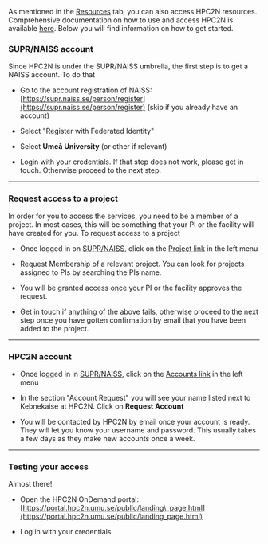 As mentioned in the [Resources](3.%20Resources.md) tab, you can also access HPC2N resources. Comprehensive documentation on how to use and access HPC2N is available [here](https://docs.hpc2n.umu.se/). Below you will find information on how to get started.

### SUPR/NAISS account

Since HPC2N is under the SUPR/NAISS umbrella, the first step is to get a NAISS account. To do that 

*   Go to the account registration of NAISS: [https://supr.naiss.se/person/register](https://supr.naiss.se/person/register) (skip if you already have an account)
*   Select "Register with Federated Identity"

*   Select **Umeå University** (or other if relevant)

*   Login with your credentials. If that step does not work, please get in touch. Otherwise proceed to the next step.

* * *

### Request access to a project

In order for you to access the services, you need to be a member of a project. In most cases, this will be something that your PI or the facility will have created for you. To request access to a project 

*   Once logged in on [SUPR/NAISS](https://supr.naiss.se), click on the [Project link](https://supr.naiss.se/project) in the left menu

*   Request Membership of a relevant project. You can look for projects assigned to PIs by searching the PIs name. 

*   You will be granted access once your PI or the facility approves the request.

*   Get in touch if anything of the above fails, otherwise proceed to the next step once you have gotten confirmation by email that you have been added to the project.

* * *

### HPC2N account

*   Once logged in in [SUPR/NAISS](https://supr.naiss.se), click on the [Accounts link](https://supr.naiss.se/account) in the left menu
*   In the section "Account Request" you will see your name listed next to Kebnekaise at HPC2N. Click on **Request Account**

*   You will be contacted by HPC2N by email once your account is ready. They will let you know your username and password. This usually takes a few days as they make new accounts once a week. 

* * *

### Testing your access

Almost there!

*   Open the HPC2N OnDemand portal: [https://portal.hpc2n.umu.se/public/landing\_page.html](https://portal.hpc2n.umu.se/public/landing_page.html)

*   Log in with your credentials
